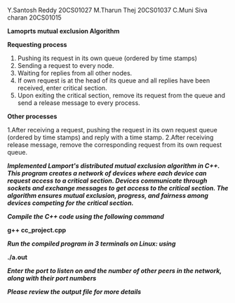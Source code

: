 Y.Santosh Reddy 20CS01027
M.Tharun Thej 20CS01037
C.Muni Siva charan 20CS01015

**Lamoprts mutual exclusion Algorithm**

**Requesting process**
1.	Pushing its request in its own queue (ordered by time stamps)
2.	Sending a request to every node.
3.	Waiting for replies from all other nodes.
4.	If own request is at the head of its queue and all replies have been received, enter critical section.
5.	Upon exiting the critical section, remove its request from the queue and send a release message to every process.

**Other processes**

1.After receiving a request, pushing the request in its own request queue (ordered by time stamps) and reply with a time stamp.
2.After receiving release message, remove the corresponding request from its own request queue.

**_Implemented Lamport's distributed mutual exclusion algorithm in C++. This program creates a network of devices where each device can request access to a critical section. Devices communicate through sockets and exchange messages to get access to the critical section. The algorithm ensures mutual exclusion, progress, and fairness among devices competing for the critical section._**


**_Compile the C++ code using the following command_**

 **g++  cc_project.cpp**
 
 **_Run the compiled program in 3 terminals on Linux: using_**

 **./a.out**

 **_Enter the port to listen on and the number of other peers in the network, along with their port numbers_**
 
 **_Please review the output file for more details_**


 
  



